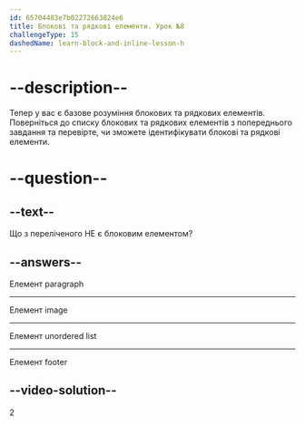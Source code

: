```yaml
---
id: 65704483e7b02272663824e6
title: Блокові та рядкові елементи. Урок №8
challengeType: 15
dashedName: learn-block-and-inline-lesson-h
---
```


# --description--

Тепер у вас є базове розуміння блокових та рядкових елементів. Поверніться до списку блокових та рядкових елементів з попереднього завдання та перевірте, чи зможете ідентифікувати блокові та рядкові елементи.

# --question--

## --text--

Що з переліченого НЕ є блоковим елементом?

## --answers--

Елемент paragraph

---

Елемент image

---

Елемент unordered list

---

Елемент footer

## --video-solution--

2
